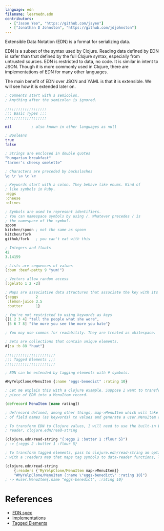```yaml
---
language: edn
filename: learnedn.edn
contributors:
  - ["Jason Yeo", "https://github.com/jsyeo"]
  - ["Jonathan D Johnston", "https://github.com/jdjohnston"]
---
```


Extensible Data Notation (EDN) is a format for serializing data.

EDN is a subset of the syntax used by Clojure. Reading data defined by EDN is
safer than that defined by the full Clojure syntax, especially from untrusted
sources. EDN is restricted to data, no code. It is similar in intent to JSON.
Though it is more commonly used in Clojure, there are implementations of EDN
for many other languages.

The main benefit of EDN over JSON and YAML is that it is extensible. We
will see how it is extended later on.

```clojure
; Comments start with a semicolon.
; Anything after the semicolon is ignored.

;;;;;;;;;;;;;;;;;;;
;;; Basic Types ;;;
;;;;;;;;;;;;;;;;;;;

nil         ; also known in other languages as null

; Booleans
true
false

; Strings are enclosed in double quotes
"hungarian breakfast"
"farmer's cheesy omelette"

; Characters are preceded by backslashes
\g \r \a \c \e

; Keywords start with a colon. They behave like enums. Kind of
; like symbols in Ruby.
:eggs
:cheese
:olives

; Symbols are used to represent identifiers. 
; You can namespace symbols by using /. Whatever precedes / is
; the namespace of the symbol.
spoon
kitchen/spoon ; not the same as spoon
kitchen/fork
github/fork   ; you can't eat with this

; Integers and floats
42
3.14159

; Lists are sequences of values
(:bun :beef-patty 9 "yum!")

; Vectors allow random access
[:gelato 1 2 -2]

; Maps are associative data structures that associate the key with its value
{:eggs        2
 :lemon-juice 3.5
 :butter      1}

; You're not restricted to using keywords as keys
{[1 2 3 4] "tell the people what she wore",
 [5 6 7 8] "the more you see the more you hate"}

; You may use commas for readability. They are treated as whitespace.

; Sets are collections that contain unique elements.
#{:a :b 88 "huat"}

;;;;;;;;;;;;;;;;;;;;;;;
;;; Tagged Elements ;;;
;;;;;;;;;;;;;;;;;;;;;;;

; EDN can be extended by tagging elements with # symbols.

#MyYelpClone/MenuItem {:name "eggs-benedict" :rating 10}

; Let me explain this with a Clojure example. Suppose I want to transform that
; piece of EDN into a MenuItem record.

(defrecord MenuItem [name rating])

; defrecord defined, among other things, map->MenuItem which will take a map
; of field names (as keywords) to values and generate a user.MenuItem record

; To transform EDN to Clojure values, I will need to use the built-in EDN
; reader, clojure.edn/read-string

(clojure.edn/read-string "{:eggs 2 :butter 1 :flour 5}")
; -> {:eggs 2 :butter 1 :flour 5}

; To transform tagged elements, pass to clojure.edn/read-string an option map
; with a :readers map that maps tag symbols to data-reader functions, like so

(clojure.edn/read-string
    {:readers {'MyYelpClone/MenuItem map->MenuItem}}
    "#MyYelpClone/MenuItem {:name \"eggs-benedict\" :rating 10}")
; -> #user.MenuItem{:name "eggs-benedict", :rating 10}
```

# References

- [EDN spec](https://github.com/edn-format/edn)
- [Implementations](https://github.com/edn-format/edn/wiki/Implementations)
- [Tagged Elements](http://www.compoundtheory.com/clojure-edn-walkthrough/)
